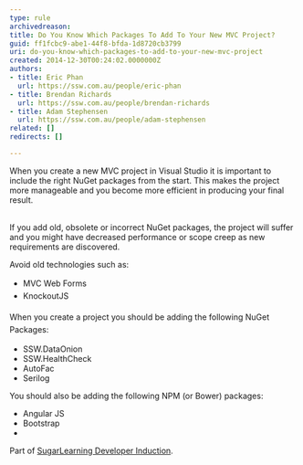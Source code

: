 ```yaml
---
type: rule
archivedreason: 
title: Do You Know Which Packages To Add To Your New MVC Project?
guid: ff1fcbc9-abe1-44f8-bfda-1d8720cb3799
uri: do-you-know-which-packages-to-add-to-your-new-mvc-project
created: 2014-12-30T00:24:02.0000000Z
authors:
- title: Eric Phan
  url: https://ssw.com.au/people/eric-phan
- title: Brendan Richards
  url: https://ssw.com.au/people/brendan-richards
- title: Adam Stephensen
  url: https://ssw.com.au/people/adam-stephensen
related: []
redirects: []

---
```



​​When you create a new MVC project in Visual Studio it is important to include the right NuGet packages from the start. This makes the project more manageable and you become more efficient in producing your final result.
<br><excerpt class='endintro'></excerpt><br>
<p>​If you add old, obsolete or incorrect NuGet packages, the project will suffer and you might have decreased performance or scope creep as new requirements are discovered.&#160;</p><p>Avoid old technologies such as&#58;</p><span style="line-height&#58;1.6;background-color&#58;initial;"><ul><li><span style="line-height&#58;1.6;background-color&#58;initial;">​​</span><span style="line-height&#58;1.6;background-color&#58;initial;">MVC Web Forms</span><br></li><li><span style="line-height&#58;1.6;"></span><span style="line-height&#58;1.6;">Knockout</span><span style="line-height&#58;1.6;">JS</span><br></li></ul></span>​<span style="line-height&#58;1.6;">When you create a project you should be adding the following NuGet Packages&#58;</span><br><ul><li>SSW.DataOnion</li><li>SSW.HealthCheck</li><li>​​AutoFac</li><li>Serilog</li></ul><p>You should also be adding the following NPM (or Bower) packages&#58;</p><ul><li>Angular JS</li><li>Bootstrap</li><li></li></ul><p class="ssw15-rteElement-YellowBorderBox">Part of <span><a href="https&#58;//sugarlearning.com/companies/SSW/items/9553/do-you-know-which-nuget-packages-to-include">SugarLearning Developer Induction</a></span>. <br></p>


